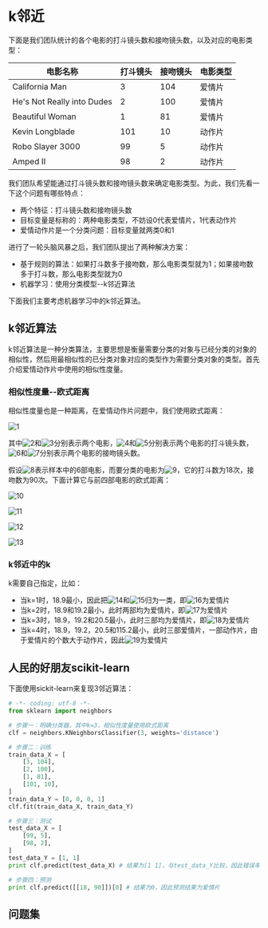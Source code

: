 # k邻近

下面是我们团队统计的各个电影的打斗镜头数和接吻镜头数，以及对应的电影类型：

|电影名称                  |打斗镜头|接吻镜头|电影类型|
|--------------------------|--------|--------|--------|
|California Man            |3       |104     |爱情片  |
|He's Not Really into Dudes|2       |100     |爱情片  |
|Beautiful Woman           |1       |81      |爱情片  |
|Kevin Longblade           |101     |10      |动作片  |
|Robo Slayer 3000          |99      |5       |动作片  |
|Amped II                  |98      |2       |动作片  |

我们团队希望能通过打斗镜头数和接吻镜头数来确定电影类型。为此，我们先看一下这个问题有哪些特点：

- 两个特征：打斗镜头数和接吻镜头数
- 目标变量是标称的：两种电影类型，不妨设0代表爱情片，1代表动作片
- 爱情动作片是一个分类问题：目标变量就两类0和1

进行了一轮头脑风暴之后，我们团队提出了两种解决方案：

- 基于规则的算法：如果打斗数多于接吻数，那么电影类型就为1；如果接吻数多于打斗数，那么电影类型就为0
- 机器学习：使用分类模型--k邻近算法

下面我们主要考虑机器学习中的k邻近算法。

## k邻近算法

k邻近算法是一种分类算法，主要思想是衡量需要分类的对象与已经分类的对象的相似性，然后用最相似性的已分类对象对应的类型作为需要分类对象的类型。首先介绍爱情动作片中使用的相似性度量。

### 相似性度量--欧式距离

相似性度量也是一种距离，在爱情动作片问题中，我们使用欧式距离：

![1](http://chart.googleapis.com/chart?cht=tx&chl=d(x%2Cy)%3D%5Csqrt%7B(x_0-y_0)%5E2%2B(x_1-y_1)%5E2%7D)

其中![2](http://chart.googleapis.com/chart?cht=tx&chl=x)和![3](http://chart.googleapis.com/chart?cht=tx&chl=y)分别表示两个电影，![4](http://chart.googleapis.com/chart?cht=tx&chl=x_0)和![5](http://chart.googleapis.com/chart?cht=tx&chl=y_0)分别表示两个电影的打斗镜头数，![6](http://chart.googleapis.com/chart?cht=tx&chl=x_1)和![7](http://chart.googleapis.com/chart?cht=tx&chl=y_1)分别表示两个电影的接吻镜头数。

假设![8](http://chart.googleapis.com/chart?cht=tx&chl=m%5Ei_%7B1%5Cleq%20i%5Cleq6%7D)表示样本中的6部电影，而要分类的电影为![9](http://chart.googleapis.com/chart?cht=tx&chl=m)，它的打斗数为18次，接吻数为90次。下面计算它与前四部电影的欧式距离：

![10](http://chart.googleapis.com/chart?cht=tx&chl=d(m%2Cm%5E1)%3D%5Csqrt%7B(m_0-m%5E1_0)%5E2%2B(m_1-m%5E1_1)%5E2%7D%3D20.5)

![11](http://chart.googleapis.com/chart?cht=tx&chl=d(m%2Cm%5E2)%3D%5Csqrt%7B(m_0-m%5E2_0)%5E2%2B(m_1-m%5E2_1)%5E2%7D%3D18.9)

![12](http://chart.googleapis.com/chart?cht=tx&chl=d(m%2Cm%5E3)%3D%5Csqrt%7B(m_0-m%5E3_0)%5E2%2B(m_1-m%5E3_1)%5E2%7D%3D19.2)

![13](http://chart.googleapis.com/chart?cht=tx&chl=d(m%2Cm%5E4)%3D%5Csqrt%7B(m_0-m%5E4_0)%5E2%2B(m_1-m%5E4_1)%5E2%7D%3D115.2)

### k邻近中的k

k需要自己指定，比如：

- 当k=1时，18.9最小，因此把![14](http://chart.googleapis.com/chart?cht=tx&chl=m)和![15](http://chart.googleapis.com/chart?cht=tx&chl=m%5E2)归为一类，即![16](http://chart.googleapis.com/chart?cht=tx&chl=m)为爱情片
- 当k=2时，18.9和19.2最小，此时两部均为爱情片，即![17](http://chart.googleapis.com/chart?cht=tx&chl=m)为爱情片
- 当k=3时，18.9，19.2和20.5最小，此时三部均为爱情片，即![18](http://chart.googleapis.com/chart?cht=tx&chl=m)为爱情片
- 当k=4时，18.9，19.2，20.5和115.2最小，此时三部爱情片，一部动作片，由于爱情片的个数大于动作片，因此![19](http://chart.googleapis.com/chart?cht=tx&chl=m)为爱情片

## 人民的好朋友scikit-learn

下面使用sickit-learn来复现3邻近算法：

```python
# -*- coding: utf-8 -*-
from sklearn import neighbors

# 步骤一：明确分类器，其中k=3，相似性度量使用欧式距离
clf = neighbors.KNeighborsClassifier(3, weights='distance')

# 步骤二：训练
train_data_X = [
    [3, 104],
    [2, 100],
    [1, 81],
    [101, 10],
]
train_data_Y = [0, 0, 0, 1]
clf.fit(train_data_X, train_data_Y)

# 步骤三：测试
test_data_X = [
    [99, 5],
    [98, 2],
]
test_data_Y = [1, 1]
print clf.predict(test_data_X) # 结果为[1 1]，与test_data_Y比较，因此错误率为0，说明分类器很棒

# 步骤四：预测
print clf.predict([[18, 90]])[0] # 结果为0，因此预测结果为爱情片
```

## 问题集